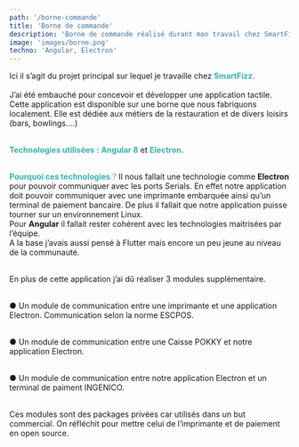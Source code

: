 ```yaml
---
path: '/borne-commande'
title: 'Borne de commande'
description: 'Borne de commande réalisé durant mon travail chez SmartFizz'
image: 'images/borne.png'
techno: 'Angular, Electron'
---
```


Ici il s’agit du projet principal sur lequel je travaille chez <span style="color:#38b2ac">**SmartFizz.**</span>  <br><br>
J’ai été embauché pour concevoir et développer une application tactile. Cette application est disponible sur une borne que nous fabriquons localement. Elle est dédiée aux métiers de la restauration et de divers loisirs (bars, bowlings....)  <br><br>
  
<span style="color:#38b2ac"> **Technologies utilisées** </span>: <span style="color:#38b2ac">**Angular 8**</span> et <span style="color:#38b2ac">**Electron**</span>.  <br><br>
  
<span style="color:#38b2ac"> **Pourquoi ces technologies** ? </span> Il nous fallait une technologie comme **Electron** pour pouvoir communiquer avec les ports Serials. En effet notre application doit pouvoir communiquer avec une imprimante embarquée ainsi qu’un terminal de paiement bancaire. De plus il fallait que notre application puisse tourner sur un environnement Linux.  
Pour **Angular** il fallait rester cohérent avec les technologies maitrisées par l’équipe.  
A la base j’avais aussi pensé à Flutter mais encore un peu jeune au niveau de la communauté. <br><br> 
  
En plus de cette application j’ai dû réaliser 3 modules supplémentaire.<br><br>

● Un module de communication entre une imprimante et une application Electron. Communication selon la norme ESCPOS.<br><br>

● Un module de communication entre une Caisse POKKY et notre application Electron.<br><br>

● Un module de communication entre notre application Electron et un terminal de paiment INGENICO. <br><br> 

Ces modules sont des packages privées car utilisés dans un but commercial. On réfléchit pour mettre celui de l’imprimante et de paiement en open source.
